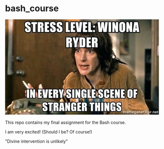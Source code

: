 # bash_course

![meme](stress_meme.jpg)

This repo contains my final assignment for the Bash course.

I am very excited! (Should I be? Of course!)

"Divine intervention is unlikely"

